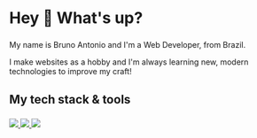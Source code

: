 <h1 align="left">Hey 👋 What's up?</h1>

###

<p align="left">My name is Bruno Antonio and I'm a Web Developer, from Brazil.</p>
<p align="left">I make websites as a hobby and I'm always learning new, modern technologies to improve my craft!</p> 

###

<h2 align="left">My tech stack & tools</h2>

###

<p>
  <a href="https://skillicons.dev">
    <img src="https://skillicons.dev/icons?i=javascript,typescript,tailwindcss,react" />
    <img src="https://skillicons.dev/icons?i=nodejs,express,python,mysql,mongodb" />
    <img src="https://skillicons.dev/icons?i=figma,postman,github,vscode" />
  </a>
</p>

###
